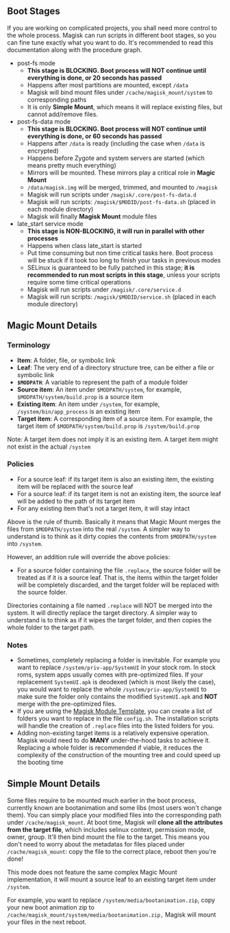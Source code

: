 ## Boot Stages
If you are working on complicated projects, you shall need more control to the whole process. Magisk can run scripts in different boot stages, so you can fine tune exactly what you want to do. It's recommended to read this documentation along with the procedure graph.

- post-fs mode
    - **This stage is BLOCKING. Boot process will NOT continue until everything is done, or 20 seconds has passed**
    - Happens after most partitions are mounted, except `/data`
    - Magisk will bind mount files under `/cache/magisk_mount/system` to corresponding paths
    - It is only **Simple Mount**, which means it will replace existing files, but cannot add/remove files.
- post-fs-data mode
    - **This stage is BLOCKING. Boot process will NOT continue until everything is done, or 60 seconds has passed**
    - Happens after `/data` is ready (including the case when `/data` is encrypted)
    - Happens before Zygote and system servers are started (which means pretty much everything)
    - Mirrors will be mounted. These mirrors play a critical role in **Magic Mount**
    - `/data/magisk.img` will be merged, trimmed, and mounted to `/magisk`
    - Magisk will run scripts under `/magisk/.core/post-fs-data.d`
    - Magisk will run scripts: `/magisk/$MODID/post-fs-data.sh` (placed in each module directory)
    - Magisk will finally **Magisk Mount** module files
- late_start service mode
    - **This stage is NON-BLOCKING, it will run in parallel with other processes**
    - Happens when class late_start is started
    - Put time consuming but non time critical tasks here. Boot process will be stuck if it took too long to finish your tasks in previous modes
    - SELinux is guaranteed to be fully patched in this stage; **it is recommended to run most scripts in this stage**, unless your scripts require some time critical operations
    - Magisk will run scripts under `/magisk/.core/service.d`
    - Magisk will run scripts: `/magisk/$MODID/service.sh` (placed in each module directory)

## Magic Mount Details
### Terminology
- **Item**: A folder, file, or symbolic link
- **Leaf**: The very end of a directory structure tree, can be either a file or symbolic link
- **`$MODPATH`**: A variable to represent the path of a module folder
- **Source item**: An item under `$MODPATH/system`, for example, `$MODPATH/system/build.prop` is a source item
- **Existing item**: An item under `/system`, for example, `/system/bin/app_process` is an existing item
- **Target item**: A corresponding item of a source item. For example, the target item of `$MODPATH/system/build.prop` is `/system/build.prop`

Note: A target item does not imply it is an existing item. A target item might not exist in the actual `/system`

### Policies
- For a source leaf: if its target item is also an existing item, the existing item will be replaced with the source leaf
- For a source leaf: if its target item is not an existing item, the source leaf will be added to the path of its target item
- For any existing item that's not a target item, it will stay intact

Above is the rule of thumb. Basically it means that Magic Mount merges the files from `$MODPATH/system` into the real `/system`. A simpler way to understand is to think as it dirty copies the contents from `$MODPATH/system` into `/system`.

However, an addition rule will override the above policies:

- For a source folder containing the file `.replace`, the source folder will be treated as if it is a source leaf. That is, the items within the target folder will be completely discarded, and the target folder will be replaced with the source folder.

Directories containing a file named `.replace` will NOT be merged into the system. It will directly replace the target directory. A simpler way to understand is to think as if it wipes the target folder, and then copies the whole folder to the target path.

### Notes
- Sometimes, completely replacing a folder is inevitable. For example you want to replace `/system/priv-app/SystemUI` in your stock rom. In stock roms, system apps usually comes with pre-optimized files. If your replacement `SystemUI.apk` is deodexed (which is most likely the case), you would want to replace the whole `/system/priv-app/SystemUI` to make sure the folder only contains the modified `SystemUI.apk` and **NOT** merge with the pre-optimized files.
- If you are using the [Magisk Module Template](https://github.com/topjohnwu/magisk-module-template), you can create a list of folders you want to replace in the file `config.sh`. The installation scripts will handle the creation of `.replace` files into the listed folders for you.
- Adding non-existing target items is a relatively expensive operation. Magisk would need to do **MANY** under-the-hood tasks to achieve it. Replacing a whole folder is recommended if viable, it reduces the complexity of the construction of the mounting tree and could speed up the booting time

## Simple Mount Details
Some files require to be mounted much earlier in the boot process, currently known are bootanimation and some libs (most users won't change them). You can simply place your modified files into the corresponding path under `/cache/magisk_mount`. At boot time, Magisk will **clone all the attributes from the target file**, which includes selinux context, permission mode, owner, group. It'll then bind mount the file to the target. This means you don't need to worry about the metadatas for files placed under `/cache/magisk_mount`: copy the file to the correct place, reboot then you're done!

This mode does not feature the same complex Magic Mount implementation, it will mount a source leaf to an existing target item under `/system`.

For example, you want to replace `/system/media/bootanimation.zip`, copy your new boot animation zip to `/cache/magisk_mount/system/media/bootanimation.zip,` Magisk will mount your files in the next reboot.
